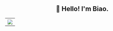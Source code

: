 <!--
**bgeng777/bgeng777** is a ✨ _special_ ✨ repository because its `README.md` (this file) appears on your GitHub profile.

Here are some ideas to get you started:

- 🔭 I’m currently working on ...
- 🌱 I’m currently learning ...
- 👯 I’m looking to collaborate on ...
- 🤔 I’m looking for help with ...
- 💬 Ask me about ...
- 📫 How to reach me: ...
- 😄 Pronouns: ...
- ⚡ Fun fact: ...
-->
<h2 align="center">👋 Hello! I'm Biao.</h2>
<table style="width:100%">
  <tr>
    <th><a href="https://github.com/bgeng777">
      <img src="https://github-readme-stats.vercel.app/api?username=bgeng777&show_icons=true&hide_border=true&count_private=true&include_all_commits=true" />
    </a></th>
  </tr>
</table>
